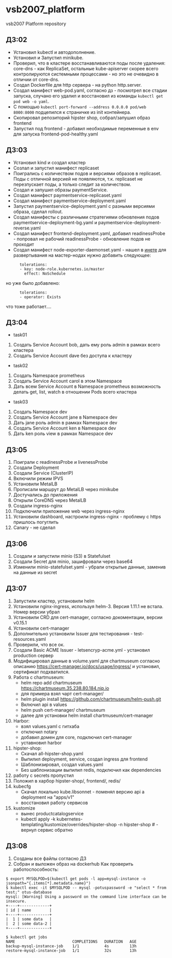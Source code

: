 # vsb2007_platform
vsb2007 Platform repository

## ДЗ:02
- Установил kubectl и автодополнение.
- Установил и Запустил minikube.
- Проверил, что в кластере восстанавливаются поды после удаления: core-dns - как ReplicaSet, остальные kube-apiserver
  скорее всего контролируются системными процессами - но это не очевидно в отличии от core-dns.
- Создал Dockerfile для http сервера - на python http.server.
- Создал манифест web-pod.yaml, согласно дз - посмотрел все стадии запуска, случано его удалил и восстановил из команды `kubectl get pod web -o yaml`.
- С помощью `kubectl port-forward --address 0.0.0.0 pod/web 8000:8000` подцепился к страничке из init контейнера.
- Скопировал репозиторий hipster shop, собрал/запушил образ frontend
- Запустил под frontend - добавил необходимые переменные в env для запуска frontend-pod-healthy.yaml


## ДЗ:03
- Установил kind и создал кластер
- Созлал и запустил манифест replicaset
- Поигрались с количеством подов и версиями образов в replicaset. Поды с отличной версией не появляются,
  т.к. replicaset не перезпускает поды, а только следит за количеством.
- Создал и запушил образы paymentService.
- Создал манифест paymentservice-replicaset.yaml
- Создал манифест paymentservice-deployment.yaml
- Запустил paymentservice-deployment.yaml с разными версиями образа, сделал rollout.
- Создал манифесты с различными стратегиями обновления подов paymentservice-deployment-bg.yaml и paymentservice-deployment-reverse.yaml
- Создал манифест frontend-deployment.yaml, добавил readinessProbe - попровал не рабочий readinessProbe - обновление подов не проходит
- Создал манифест node-exporter-daemonset.yaml - нашел в [инете](https://raw.githubusercontent.com/coreos/kube-prometheus/master/manifests/node-exporter-daemonset.yaml)
для развертывания на мастер-нодах нужно добавить следующее:
```
      tolerations:
      - key: node-role.kubernetes.io/master
        effect: NoSchedule
```
но уже было добавлено:
```
      tolerations:
      - operator: Exists
```
что тоже работает....

## ДЗ:04

- task01
1. Создать Service Account bob, дать ему роль admin в рамках всего кластера
2. Создать Service Account dave без доступа к кластеру

- task02
1. Создать Namespace prometheus
2. Создать Service Account carol в этом Namespace
3. Дать всем Service Account в Namespace prometheus возможность делать get, list, watch в отношении Pods всего кластера

- task03
1. Создать Namespace dev
2. Создать Service Account jane в Namespace dev
3. Дать jane роль admin в рамках Namespace dev
4. Создать Service Account ken в Namespace dev
5. Дать ken роль view в рамках Namespace dev

## ДЗ:05
1. Поиграли с readinessProbe и livenessProbe
2. Создали Deployment
3. Создали Service (ClusterIP)
4. Включили режим IPVS
5. Установили MetalLB
6. Прописали маршрут до MetalLB через minikube
7. Достучались до приложения
8. Открыли CoreDNS через MetalLB
9. Создали ingress-nginx
10. Подключили приложение web через ingress-nginx
11. Установили dashboard, настроили ingress-nginx - проблему с https пришлось погуглить
12. Canary - не сделал

## ДЗ:06
1. Создали и запустили minio (S3) в Statefulset
2. Cоздали Secret для minio, зашифровали через base64
3. Изменили minio-statefulset.yaml - убрали открытые данные, заменив на данные из secret

## ДЗ:07
1. Запустили кластер, установили helm
2. Установили nginx-ingress, используя helm-3. Версия 1.11.1 не встала. Номер версии убрал
3. Установили CRD для cert-manager, согласно докоментации, версии v0.15.1
4. Установили cert-manager
5. Дополнительно установили Issuer для тестирования - test-resources.yaml
6. Проверили, что все ок.
7. Создали Basic ACME Issuer - letsencryp-acme.yml - установил production сервер
8. Модифицировал данные в volume.yaml для chartmuseum согласно описанию https://cert-manager.io/docs/usage/ingress/ и установил, сертификат подхватился.
9. Работа с chartmuseum:
    - helm repo add chartmuseum https://chartmuseum.35.238.80.184.nip.io
    - для примера взял чарт cert-manager/
    - helm plugin install https://github.com/chartmuseum/helm-push.git
    - Включил api в values
    - helm push cert-manager/ chartmuseum
    - далее для установки helm install chartmuseum/cert-manager
10. Harbor:
    - взял values.yaml c гитхаба
    - отключил notary
    - добавил домен для core, подключил cert-manager
    - уставновил harbor
11. hipster-shop:
    - Скачал all-hipster-shop.yaml
    - Выпилил deployment, service, создал ingress для frontend
    - Шаблонизировал, создал values.yaml
    - Без шаблонизации выпилил redis, подключил как dependencies
12. работу с secrets пропустил
13. Положил в харбор hipster-shop/, frontend/, redis/
14. kubecfg
    - Скачал локально kube.libsonnet - поменял версию api а deployment на "apps/v1"
    - восстановил работу сервисов
15. kustomize
    - вынес productcatalogservice
    - kubectl apply -k kubernetes-templating/kustomize/overrides/hipster-shop -n hipster-shop # - вернул сервис обратно

## ДЗ:08
1. Созданы все файлы согласно ДЗ
2. Собран и выложен образ на dockerhub
Как проверить работоспособность:
```
$ export MYSQLPOD=$(kubectl get pods -l app=mysql-instance -o jsonpath="{.items[*].metadata.name}")
$ kubectl exec -it $MYSQLPOD -- mysql -potuspassword -e "select * from test;" otus-database
mysql: [Warning] Using a password on the command line interface can be insecure.
+----+-------------+
| id | name        |
+----+-------------+
|  1 | some data   |
|  2 | some data-2 |
+----+-------------+

$ kubectl get jobs
NAME                         COMPLETIONS   DURATION   AGE
backup-mysql-instance-job    1/1           4s         13h
restore-mysql-instance-job   1/1           32s        13h
```
